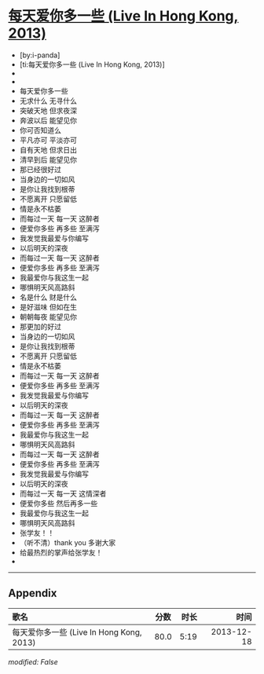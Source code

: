# [每天爱你多一些 (Live In Hong Kong, 2013)](https://music.163.com/song?id=34228642)

* [by:i-panda]
* [ti:每天爱你多一些 (Live In Hong Kong, 2013)]
* 
* 
* 每天爱你多一些
* 无求什么 无寻什么
* 突破天地 但求夜深
* 奔波以后 能望见你
* 你可否知道么
* 平凡亦可 平淡亦可
* 自有天地 但求日出
* 清早到后 能望见你
* 那已经很好过
* 当身边的一切如风
* 是你让我找到根蒂
* 不愿离开 只愿留低
* 情是永不枯萎
* 而每过一天 每一天 这醉者
* 便爱你多些 再多些 至满泻
* 我发觉我最爱与你编写
* 以后明天的深夜
* 而每过一天 每一天 这醉者
* 便爱你多些 再多些 至满泻
* 我最爱你与我这生一起
* 哪惧明天风高路斜
* 名是什么 财是什么
* 是好滋味 但如在生
* 朝朝每夜 能望见你
* 那更加的好过
* 当身边的一切如风
* 是你让我找到根蒂
* 不愿离开 只愿留低
* 情是永不枯萎
* 而每过一天 每一天 这醉者
* 便爱你多些 再多些 至满泻
* 我发觉我最爱与你编写
* 以后明天的深夜
* 而每过一天 每一天 这醉者
* 便爱你多些 再多些 至满泻
* 我最爱你与我这生一起
* 哪惧明天风高路斜
* 而每过一天 每一天 这醉者
* 便爱你多些 再多些 至满泻
* 我发觉我最爱与你编写
* 以后明天的深夜
* 而每过一天 每一天 这情深者
* 便爱你多些 然后再多一些
* 我最爱你与我这生一起
* 哪惧明天风高路斜
* 张学友！！
* （听不清）thank you 多谢大家
* 给最热烈的掌声给张学友！
* 


---

## Appendix

|歌名|分数|时长|时间|
|:---|:---:|---:|---:|
|每天爱你多一些 (Live In Hong Kong, 2013)|80.0|5:19|2013-12-18

*modified: False*